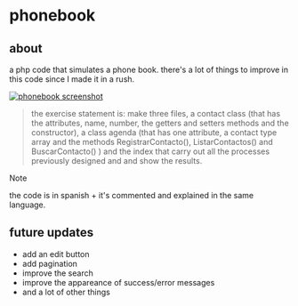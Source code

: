 # phonebook
## about
a php code that simulates a phone book. there's a lot of things to improve in this code since I made it in a rush.

[![phonebook screenshot](https://i.postimg.cc/Z0kLmpfH/phonebook.png)](https://postimg.cc/8fHvBJgf)

> the exercise statement is: make three files, a contact class (that has the attributes, name, number, the getters and setters methods and the constructor), a class agenda (that has one attribute, a contact type array and the methods RegistrarContacto(), ListarContactos() and BuscarContacto() ) and the index that carry out all the processes previously designed and and show the results.

> [!NOTE]
> the code is in spanish + it's commented and explained in the same language. 

## future updates
- add an edit button
- add pagination
- improve the search
- improve the appareance of success/error messages
- and a lot of other things
